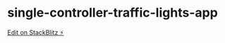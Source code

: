 # single-controller-traffic-lights-app

[Edit on StackBlitz ⚡️](https://stackblitz.com/edit/single-controller-traffic-lights-app)